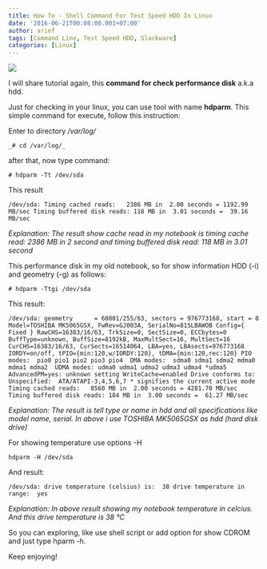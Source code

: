 ```yaml
---
title: How To - Shell Command For Test Speed HDD In Linux
date: '2016-06-21T00:08:00.001+07:00'
author: arief
tags: [Command Line, Test Speed HDD, Slackware]
categories: [Linux]
---
```


![](https://1.bp.blogspot.com/-hEkhPfWDemA/V2geFnDH06I/AAAAAAAADbM/Zi2vj3Rrr2owpBk03sNJuvq27u_u99MLgCLcB/s1600/path4235.png)

I will share tutorial again, this **command for check performance disk** a.k.a hdd.  

Just for checking in your linux, you can use tool with name **hdparm**. This simple command for execute, follow this instruction:  

Enter to directory _/var/log/_  

`_# cd /var/log/_ `

after that, now type command:

```
# hdparm -Tt /dev/sda
```

This result

```
/dev/sda: Timing cached reads:   2386 MB in  2.00 seconds = 1192.99 MB/sec Timing buffered disk reads: 118 MB in  3.01 seconds =  39.16 MB/sec
```

_Explanation: The result show cache read in my notebook is timing cache read: 2386 MB in 2 second and timing buffered disk read: 118 MB in 3.01 second_  

This performance disk in my old notebook, so for show information HDD (-i) and geometry (-g) as follows:

```
# hdparm -Ttgi /dev/sda
```

This result:

```
/dev/sda: geometry      = 60801/255/63, sectors = 976773168, start = 0 Model=TOSHIBA MK5065GSX, FwRev=GJ003A, SerialNo=81SLBAWOB Config={ Fixed } RawCHS=16383/16/63, TrkSize=0, SectSize=0, ECCbytes=0 BuffType=unknown, BuffSize=8192kB, MaxMultSect=16, MultSect=16 CurCHS=16383/16/63, CurSects=16514064, LBA=yes, LBAsects=976773168 IORDY=on/off, tPIO={min:120,w/IORDY:120}, tDMA={min:120,rec:120} PIO modes:  pio0 pio1 pio2 pio3 pio4  DMA modes:  sdma0 sdma1 sdma2 mdma0 mdma1 mdma2  UDMA modes: udma0 udma1 udma2 udma3 udma4 *udma5  AdvancedPM=yes: unknown setting WriteCache=enabled Drive conforms to: Unspecified:  ATA/ATAPI-3,4,5,6,7 * signifies the current active mode Timing cached reads:   8560 MB in  2.00 seconds = 4281.70 MB/sec Timing buffered disk reads: 184 MB in  3.00 seconds =  61.27 MB/sec
```

_Explanation: The result is tell type or name in hdd and all specifications like model name, serial. In above i use TOSHIBA MK5065GSX as hdd (hard disk drive)_  

For showing temperature use options -H

```
hdparm -H /dev/sda
```

And result:

```
/dev/sda: drive temperature (celsius) is:  38 drive temperature in range:  yes
```

_Explanation: In above result showing my notebook temperature in celcius. And this drive temperature is 38 °C_  

So you can exploring, like use shell script or add option for show CDROM and just type hparm -h.  

Keep enjoying!